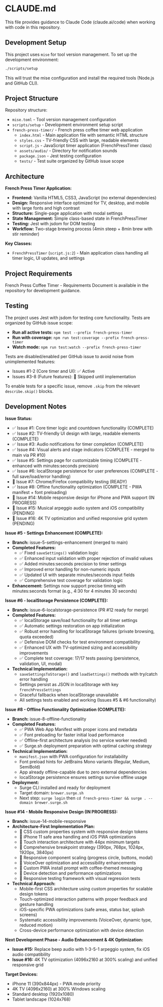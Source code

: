 # CLAUDE.md

This file provides guidance to Claude Code (claude.ai/code) when working with code in this repository.

## Development Setup

This project uses `mise` for tool version management. To set up the development environment:

```bash
./scripts/setup
```

This will trust the mise configuration and install the required tools (Node.js and GitHub CLI).

## Project Structure

Repository structure:
- `mise.toml` - Tool version management configuration
- `scripts/setup` - Development environment setup script
- `french-press-timer/` - French press coffee timer web application
  - `index.html` - Main application file with semantic HTML structure
  - `styles.css` - TV-friendly CSS with large, readable elements
  - `script.js` - JavaScript timer application (FrenchPressTimer class)
  - `assets/audio/` - Directory for notification sounds
  - `package.json` - Jest testing configuration
  - `tests/` - Test suite organized by GitHub issue scope

## Architecture

**French Press Timer Application:**
- **Frontend:** Vanilla HTML5, CSS3, JavaScript (no external dependencies)
- **Design:** Responsive interface optimized for TV, desktop, and mobile with large fonts and high contrast
- **Structure:** Single-page application with modal settings
- **State Management:** Simple class-based state in FrenchPressTimer
- **Testing:** Jest with jsdom for DOM testing
- **Workflow:** Two-stage brewing process (4min steep + 8min brew with stir reminder)

**Key Classes:**
- `FrenchPressTimer` (`script.js:2`) - Main application class handling all timer logic, UI updates, and settings

## Project Requirements

French Press Coffee Timer - Requirements Document is available in the repository for development guidance.

## Testing

The project uses Jest with jsdom for testing core functionality. Tests are organized by GitHub issue scope:

- **Run all active tests:** `npm test --prefix french-press-timer`
- **Run with coverage:** `npm run test:coverage --prefix french-press-timer`
- **Watch mode:** `npm run test:watch --prefix french-press-timer`

Tests are disabled/enabled per GitHub issue to avoid noise from unimplemented features:
- Issues #1-2 (Core timer and UI): ✅ Active
- Issues #3-8 (Future features): 🚫 Skipped until implementation

To enable tests for a specific issue, remove `.skip` from the relevant `describe.skip()` blocks.

## Development Notes

**Issue Status:**
- ✅ Issue #1: Core timer logic and countdown functionality (COMPLETE)
- ✅ Issue #2: TV-friendly UI design with large, readable elements (COMPLETE)
- ✅ Issue #3: Audio notifications for timer completion (COMPLETE)
- ✅ Issue #4: Visual alerts and stage indicators (COMPLETE - merged to main via PR #10)
- ✅ Issue #5: Settings page for customizable timing (COMPLETE - enhanced with minutes:seconds precision)
- ✅ Issue #6: localStorage persistence for user preferences (COMPLETE - full save/load/error handling)
- 🔄 Issue #7: Chrome/Firefox compatibility testing (READY)
- ✅ Issue #8: Offline functionality optimization (COMPLETE - PWA manifest + font preloading)
- 🔄 Issue #14: Mobile responsive design for iPhone and PWA support (IN PROGRESS)
- 🔄 Issue #15: Musical arpeggio audio system and iOS compatibility (PENDING)
- 🔄 Issue #16: 4K TV optimization and unified responsive grid system (PENDING)

**Issue #5 - Settings Enhancement (COMPLETE):**
- **Branch:** issue-5-settings-enhancement (merged to main)
- **Completed Features:**
  - ✅ Fixed `saveSettings()` validation logic
  - ✅ Enhanced input validation with proper rejection of invalid values
  - ✅ Added minutes:seconds precision to timer settings
  - ✅ Improved error handling for non-numeric inputs
  - ✅ Updated UI with separate minutes/seconds input fields
  - ✅ Comprehensive test coverage for validation logic
- **Enhancement:** Settings now support precise timing with minutes:seconds format (e.g., 4:30 for 4 minutes 30 seconds)

**Issue #6 - localStorage Persistence (COMPLETE):**
- **Branch:** issue-6-localstorage-persistence (PR #12 ready for merge)
- **Completed Features:**
  - ✅ localStorage save/load functionality for all timer settings
  - ✅ Automatic settings restoration on app initialization  
  - ✅ Robust error handling for localStorage failures (private browsing, quota exceeded)
  - ✅ Defensive DOM checks for test environment compatibility
  - ✅ Enhanced UX with TV-optimized sizing and accessibility improvements
  - ✅ Complete test coverage: 17/17 tests passing (persistence, validation, UI, modal)
- **Technical Implementation:**
  - `saveSettingsToStorage()` and `loadSettings()` methods with try/catch error handling
  - Settings persist as JSON in localStorage with key `frenchPressSettings`
  - Graceful fallbacks when localStorage unavailable
  - All settings tests enabled and working (Issues #5 & #6 functionality)

**Issue #8 - Offline Functionality Optimization (COMPLETE):**
- **Branch:** issue-8-offline-functionality  
- **Completed Features:**
  - ✅ PWA Web App Manifest with proper icons and metadata
  - ✅ Font preloading for faster initial load performance
  - ✅ Offline-first architecture analysis (no service worker needed)
  - ✅ Surge.sh deployment preparation with optimal caching strategy
- **Technical Implementation:**
  - `manifest.json` with PWA configuration for installability
  - Font preload hints for JetBrains Mono variants (Regular, Medium, SemiBold)
  - App already offline-capable due to zero external dependencies
  - localStorage persistence ensures settings survive offline usage
- **Deployment:**
  - Surge CLI installed and ready for deployment
  - Target domain: `brewer.surge.sh`
  - Next step: `surge login` then `cd french-press-timer && surge . --domain brewer.surge.sh`

**Issue #14 - Mobile Responsive Design (IN PROGRESS):**
- **Branch:** issue-14-mobile-responsive
- **Architecture-First Implementation Plan:**
  - 🔄 CSS custom properties system with responsive design tokens
  - 🔄 iPhone 11 safe area handling and iOS PWA optimizations
  - 🔄 Touch interaction architecture with 44px minimum targets
  - 🔄 Comprehensive breakpoint strategy (390px, 768px, 1024px, 1920px, 3840px)
  - 🔄 Responsive component scaling (progress circle, buttons, modal)
  - 🔄 VoiceOver optimization and accessibility enhancements
  - 🔄 Custom PWA install prompt with coffee-themed messaging
  - 🔄 Device detection and performance optimizations
  - 🔄 Responsive testing framework with visual regression tests
- **Technical Approach:**
  - Mobile-first CSS architecture using custom properties for scalable design tokens
  - Touch-optimized interaction patterns with proper feedback and gesture handling
  - iOS-specific PWA optimizations (safe areas, status bar, splash screens)
  - Systematic accessibility improvements (VoiceOver, dynamic type, reduced motion)
  - Cross-device performance optimization with device detection

**Next Development Phase - Audio Enhancement & 4K Optimization:**
- **Issue #15:** Replace beep audio with 1-3-5-1 arpeggio system, fix iOS audio compatibility
- **Issue #16:** 4K TV optimization (4096x2160 at 300% scaling) and unified responsive grid

**Target Devices:**
- iPhone 11 (390x844px) - PWA mode priority
- 4K TV (4096x2160) at 300% Windows scaling  
- Standard desktop (1920x1080)
- Tablet landscape (1024x768)

